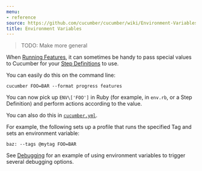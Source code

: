 ```yaml
---
menu:
- reference
source: https://github.com/cucumber/cucumber/wiki/Environment-Variables/
title: Environment Variables
---
```


> TODO: Make more general

When [Running Features](/cucumber/running-features/), it can sometimes be handy to pass special
values to Cucumber for your [Step Definitions](/cucumber/step-definitions/) to use.

You can easily do this on the command line:

```
cucumber FOO=BAR --format progress features
```

You can now pick up `ENV\['FOO']` in Ruby (for example, in `env.rb`, or a Step Definition) and perform actions according to the value.

You can also do this in [`cucumber.yml`](/cucumber/cucumber.yml/). 

For example, the following sets up a profile that runs the specified Tag and sets an environment variable:

```
baz: --tags @mytag FOO=BAR
```

See [Debugging](/implementations/ruby/debugging/) for an example of using environment variables to trigger several debugging options.
